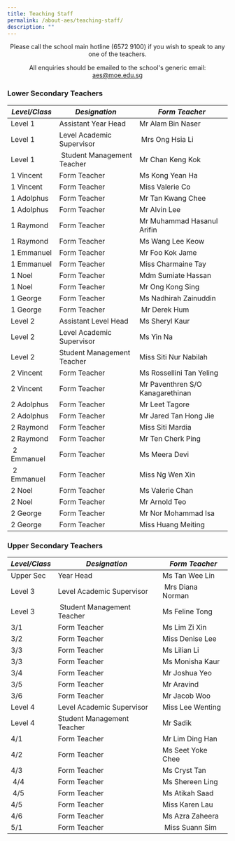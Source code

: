 ```yaml
---
title: Teaching Staff
permalink: /about-aes/teaching-staff/
description: ""
---
```

<p style="text-align:center;">Please call the school main hotline (6572 9100) if you wish to speak to any one of the teachers.</p>

<p style="text-align:center;">All enquiries should be emailed to the school's generic email: <a href="mailto:aes@moe.edu.sg">aes@moe.edu.sg</a></p>



### Lower Secondary Teachers


|_**Level/Class**_|_**Designation**_|_**Form Teacher**_|
| -------- | -------- | -------- |
| Level 1| Assistant Year Head| Mr Alam Bin Naser   |
| Level 1    | Level Academic Supervisor    | &nbsp;Mrs Ong Hsia Li     |
| Level 1   | &nbsp;Student Management Teacher     | Mr Chan Keng Kok   |
| 1 Vincent     |Form Teacher  | Ms Kong Yean Ha   |
| 1 Vincent   | Form Teacher  | Miss Valerie Co     |
| 1 Adolphus   | Form Teacher    | Mr Tan Kwang Chee   |
| 1 Adolphus   | Form Teacher  | Mr Alvin Lee     |
| 1 Raymond   | Form Teacher  | Mr Muhammad Hasanul Arifin   |
| 1 Raymond    |Form Teacher     | Ms Wang Lee Keow   |
| 1 Emmanuel  | Form Teacher     | Mr Foo Kok Jame   |
|1 Emmanuel     | Form Teacher     | Miss Charmaine Tay   |
|1 Noel  | Form Teacher     |Mdm Sumiate Hassan   |
| 1 Noel  | Form Teacher     | Mr Ong Kong Sing  |
| 1 George     | Form Teacher   | Ms Nadhirah Zainuddin   |
| 1 George     | Form Teacher    | &nbsp;Mr Derek Hum   |
| Level 2   | Assistant Level Head| Ms Sheryl Kaur     |
| Level 2    | Level Academic Supervisor   | Ms Yin Na   |
| Level 2   |Student Management Teacher   | Miss Siti Nur Nabilah |
| 2 Vincent     |Form Teacher    | Ms Rossellini Tan Yeling   |
| 2 Vincent     |Form Teacher    | Mr Paventhren S/O Kanagarethinan   |
| 2 Adolphus     | Form Teacher    | Mr Leet Tagore     |
| 2 Adolphus     | Form Teacher    | Mr Jared Tan Hong Jie     |
| 2 Raymond | Form Teacher     |Miss Siti Mardia |
| 2 Raymond | Form Teacher     |Mr Ten Cherk Ping |
| &nbsp;2 Emmanuel     | Form Teacher     | Ms Meera Devi  |
|&nbsp;2 Emmanuel  | Form Teacher     | Miss Ng Wen Xin |
| 2 Noel     | Form Teacher     | Ms Valerie Chan    |
| 2 Noel    | Form Teacher     | Mr Arnold Teo   |
| 2 George     | Form Teacher    | Mr Nor Mohammad Isa   |
| 2 George   | Form Teacher    | Miss Huang Meiting  |
	
	
	
	
### Upper Secondary Teachers


|_**Level/Class**_ |_**Designation**_|_**Form Teacher**_|
| -------- | -------- | -------- |
| Upper Sec| Year Head     | Ms Tan Wee Lin   |
| Level 3   | Level Academic Supervisor    | &nbsp;Mrs Diana Norman|
| Level 3  | &nbsp;Student Management Teacher     | Ms Feline Tong|
| 3/1  |Form Teacher  | Ms Lim Zi Xin   |
| 3/2   | Form Teacher  | Miss Denise Lee |
| 3/3  | Form Teacher    | Ms Lilian Li   |
| 3/3  | Form Teacher    | Ms Monisha Kaur  |
| 3/4   | Form Teacher  | Mr Joshua Yeo  |
| 3/5   | Form Teacher  | Mr Aravind   |
| 3/6  | Form Teacher  | Mr Jacob Woo   |
| Level 4    | Level Academic Supervisor   | Miss Lee Wenting|
| Level 4   |Student Management Teacher   | Mr Sadik |
| 4/1    |Form Teacher    | Mr Lim Ding Han  |
| 4/2   | Form Teacher    | Ms Seet Yoke Chee    |
| 4/3 | Form Teacher     |Ms Cryst Tan |
| &nbsp;4/4    | Form Teacher     | Ms Shereen Ling |
|&nbsp;4/5 | Form Teacher     | Ms Atikah Saad|
| 4/5    | Form Teacher     | Miss Karen Lau   |
| 4/6 | Form Teacher     | Ms Azra Zaheera  |
| 5/1 | Form Teacher    | &nbsp;Miss Suann Sim  |